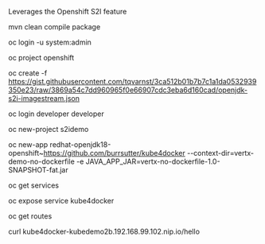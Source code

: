 Leverages the Openshift S2I feature 

mvn clean compile package

oc login -u system:admin

oc project openshift

oc create -f https://gist.githubusercontent.com/tqvarnst/3ca512b01b7b7c1a1da0532939350e23/raw/3869a54c7dd960965f0e66907cdc3eba6d160cad/openjdk-s2i-imagestream.json 

oc login
developer
developer

oc new-project s2idemo

oc new-app redhat-openjdk18-openshift~https://github.com/burrsutter/kube4docker --context-dir=vertx-demo-no-dockerfile -e JAVA_APP_JAR=vertx-no-dockerfile-1.0-SNAPSHOT-fat.jar

oc get services

oc expose service kube4docker

oc get routes

curl kube4docker-kubedemo2b.192.168.99.102.nip.io/hello 


